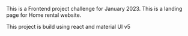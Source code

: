 This is a Frontend project challenge for January 2023.
This is a landing page for Home rental website.

This project is build using react and material UI v5
